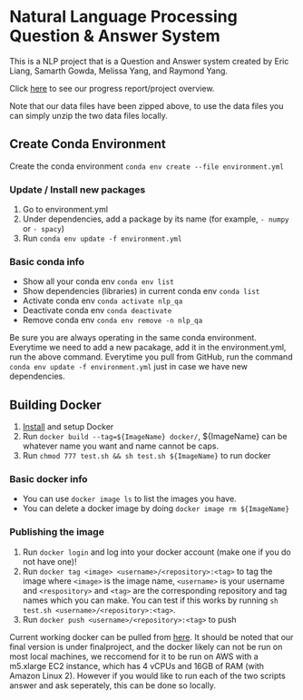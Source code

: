 # Natural Language Processing Question & Answer System

This is a NLP project that is a Question and Answer system created by Eric Liang, Samarth Gowda, Melissa Yang, and Raymond Yang.

Click [here](https://youtu.be/kg2jUaCN7gA) to see our progress report/project overview.

Note that our data files have been zipped above, to use the data files you can simply unzip the two data files locally.

## Create Conda Environment

Create the conda environment `conda env create --file environment.yml`

### Update / Install new packages

1. Go to environment.yml
2. Under dependencies, add a package by its name (for example, `- numpy` or `- spacy`)
3. Run `conda env update -f environment.yml`

### Basic conda info

- Show all your conda env `conda env list`
- Show dependencies (libraries) in current conda env `conda list`
- Activate conda env `conda activate nlp_qa`
- Deactivate conda env `conda deactivate`
- Remove conda env `conda env remove -n nlp_qa`

Be sure you are always operating in the same conda environment.
Everytime we need to add a new pacakage, add it in the environment.yml, run the above command.
Everytime you pull from GitHub, run the command `conda env update -f environment.yml` just in case we have new dependencies.

## Building Docker

1. [Install](https://docs.docker.com/install/) and setup Docker
2. Run `docker build --tag=${ImageName} docker/`, ${ImageName} can be whatever name you want and name cannot be caps.
3. Run `chmod 777 test.sh && sh test.sh ${ImageName}` to run docker

### Basic docker info

- You can use `docker image ls` to list the images you have.
- You can delete a docker image by doing `docker image rm ${ImageName}`

### Publishing the image

1. Run `docker login` and log into your docker account (make one if you do not have one)!
2. Run `docker tag <image> <username>/<repository>:<tag>` to tag the image where `<image>` is the image name, `<username>` is your username and `<respository>` and `<tag>` are the corresponding repository and tag names which you can make. You can test if this works by running `sh test.sh <username>/<repository>:<tag>`.
3. Run `docker push <username>/<repository>:<tag>` to push

Current working docker can be pulled from [here](https://hub.docker.com/u/liangeric321). It should be noted that our final version is under finalproject, and the docker likely can not be run on most local machines, we reccomend for it to be run on AWS with a m5.xlarge EC2 instance, which has 4 vCPUs and 16GB of RAM (with Amazon Linux 2). However if you would like to run each of the two scripts answer and ask seperately, this can be done so locally.

